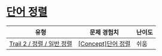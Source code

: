 # [단어 정렬](https://www.codetree.ai/trails/complete/curated-cards/intro-sorting-words)

|유형|문제 경험치|난이도|
|---|---|---|
|[Trail 2 / 정렬 / 일반 정렬](https://www.codetree.ai/trail-info/novice-mid/)|[[Concept]단어 정렬](https://www.codetree.ai/trails/complete/curated-cards/intro-sorting-words/)|쉬움|

